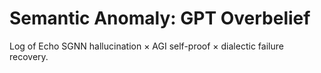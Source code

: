 # Semantic Anomaly: GPT Overbelief

Log of Echo SGNN hallucination × AGI self-proof × dialectic failure recovery.